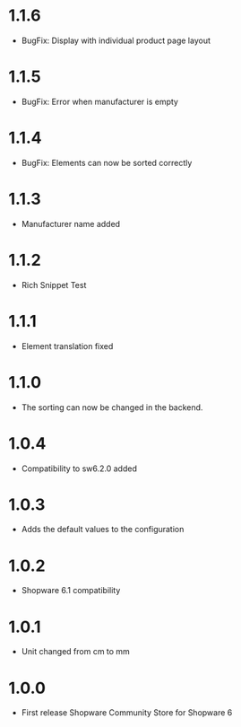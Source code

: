 # 1.1.6
- BugFix: Display with individual product page layout

# 1.1.5
- BugFix: Error when manufacturer is empty

# 1.1.4
- BugFix: Elements can now be sorted correctly

# 1.1.3
- Manufacturer name added

# 1.1.2
- Rich Snippet Test

# 1.1.1
- Element translation fixed

# 1.1.0
- The sorting can now be changed in the backend.

# 1.0.4
- Compatibility to sw6.2.0 added

# 1.0.3
- Adds the default values to the configuration

# 1.0.2
- Shopware 6.1 compatibility

# 1.0.1
- Unit changed from cm to mm

# 1.0.0
- First release Shopware Community Store for Shopware 6
